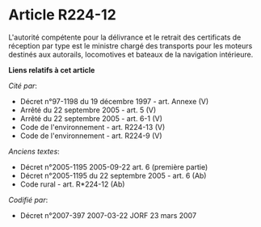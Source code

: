 # Article R224-12

L'autorité compétente pour la délivrance et le retrait des certificats de réception par type est le ministre chargé des
transports pour les moteurs destinés aux autorails, locomotives et bateaux de la navigation intérieure.

**Liens relatifs à cet article**

_Cité par_:

  - Décret n°97-1198 du 19 décembre 1997 - art. Annexe (V)
  - Arrêté du 22 septembre 2005 - art. 5 (V)
  - Arrêté du 22 septembre 2005 - art. 6-1 (V)
  - Code de l'environnement - art. R224-13 (V)
  - Code de l'environnement - art. R224-9 (V)

_Anciens textes_:

  - Décret n°2005-1195 2005-09-22 art. 6 (première partie)
  - Décret n°2005-1195 du 22 septembre 2005 - art. 6 (Ab)
  - Code rural - art. R*224-12 (Ab)

_Codifié par_:

  - Décret n°2007-397 2007-03-22 JORF 23 mars 2007
